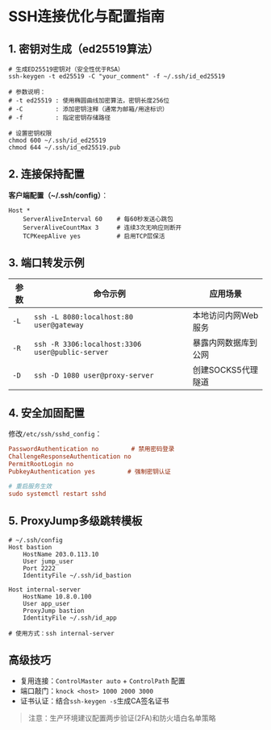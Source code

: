 # SSH连接优化与配置指南

## 1. 密钥对生成（ed25519算法）
```shell
# 生成ED25519密钥对（安全性优于RSA）
ssh-keygen -t ed25519 -C "your_comment" -f ~/.ssh/id_ed25519

# 参数说明：
# -t ed25519 : 使用椭圆曲线加密算法，密钥长度256位
# -C         : 添加密钥注释（通常为邮箱/用途标识）
# -f         : 指定密钥存储路径

# 设置密钥权限
chmod 600 ~/.ssh/id_ed25519
chmod 644 ~/.ssh/id_ed25519.pub
```

## 2. 连接保持配置
**客户端配置（~/.ssh/config）**：
```config
Host *
    ServerAliveInterval 60    # 每60秒发送心跳包
    ServerAliveCountMax 3     # 连续3次无响应则断开
    TCPKeepAlive yes          # 启用TCP层保活
```

## 3. 端口转发示例
| 参数 | 命令示例 | 应用场景 |
|------|----------|----------|
| `-L` | `ssh -L 8080:localhost:80 user@gateway` | 本地访问内网Web服务 |
| `-R` | `ssh -R 3306:localhost:3306 user@public-server` | 暴露内网数据库到公网 |
| `-D` | `ssh -D 1080 user@proxy-server` | 创建SOCKS5代理隧道 |

## 4. 安全加固配置
修改`/etc/ssh/sshd_config`：
```ini
PasswordAuthentication no         # 禁用密码登录
ChallengeResponseAuthentication no
PermitRootLogin no
PubkeyAuthentication yes         # 强制密钥认证

# 重启服务生效
sudo systemctl restart sshd
```

## 5. ProxyJump多级跳转模板
```config
# ~/.ssh/config
Host bastion
    HostName 203.0.113.10
    User jump_user
    Port 2222
    IdentityFile ~/.ssh/id_bastion

Host internal-server
    HostName 10.8.0.100
    User app_user
    ProxyJump bastion
    IdentityFile ~/.ssh/id_app

# 使用方式：ssh internal-server
```

## 高级技巧
- 复用连接：`ControlMaster auto` + `ControlPath` 配置
- 端口敲门：`knock <host> 1000 2000 3000`
- 证书认证：结合`ssh-keygen -s`生成CA签名证书

> 注意：生产环境建议配置两步验证(2FA)和防火墙白名单策略
